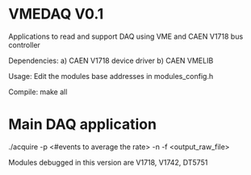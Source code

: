 VMEDAQ V0.1
============

Applications to read and support DAQ using VME and CAEN V1718 bus controller

Dependencies:
a) CAEN V1718 device driver 
b) CAEN VMELIB

Usage:
Edit the modules base addresses in modules_config.h 

Compile:
make all

# Main DAQ application
./acquire -p <#events to average the rate> -n <number of total event> -f <output_raw_file> 

Modules debugged in this version are V1718, V1742, DT5751
